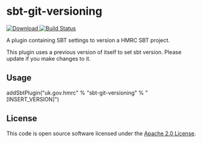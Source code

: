 # sbt-git-versioning

[ ![Download](https://api.bintray.com/packages/hmrc/sbt-plugin-releases/sbt-git-versioning/images/download.svg) ](https://bintray.com/hmrc/sbt-plugin-releases/sbt-git-versioning/_latestVersion) [![Build Status](https://travis-ci.org/hmrc/sbt-git-versioning.svg?branch=v0.8.0)](https://travis-ci.org/hmrc/sbt-git-versioning)

A plugin containing SBT settings to version a HMRC SBT project.

This plugin uses a previous version of itself to set sbt version.
Please update if you make changes to it.

## Usage

addSbtPlugin("uk.gov.hmrc" % "sbt-git-versioning" % "[INSERT_VERSION]")

## License ##
 
This code is open source software licensed under the [Apache 2.0 License]("http://www.apache.org/licenses/LICENSE-2.0.html").
